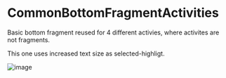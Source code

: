 # CommonBottomFragmentActivities

Basic bottom fragment reused for 4 different activies, where activites are not fragments.

This one uses increased text size as selected-highligt.

![image](https://github.com/roblar997/CommonBottomFragmentActivities/assets/78033443/83710f84-b424-4fa7-9b9a-16d17c107de8)

